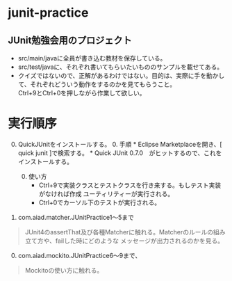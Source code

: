 # junit-practice

## JUnit勉強会用のプロジェクト

* src/main/javaに全員が書き込む教材を保存している。
* src/test/javaに、それぞれ書いてもらいたいもののサンプルを載せてある。
* クイズではないので、正解があるわけではない。目的は、実際に手を動かして、それぞれどういう動作をするのかを見てもらうこと。  
Ctrl+9とCtrl+0を押しながら作業して欲しい。

# 実行順序

0. QuickJUnitをインストールする。
	0. 手順
		* Eclipse Marketplaceを開き、[ quick junit ]で検索する。
		* Quick JUnit 0.7.0　がヒットするので、これをインストールする。

	0. 使い方
		* Ctrl+9で実装クラスとテストクラスを行き来する。もしテスト実装がなければ作成
		ユーティリティーが実行される。
		* Ctrl+0でカーソル下のテストが実行される。

0. com.aiad.matcher.JUnitPractice1〜5まで
> JUnit4のassertThat及び各種Matcherに触れる。Matcherのルールの組み立て方や、failした時にどのような
メッセージが出力されるのかを見る。

0. com.aiad.mockito.JUnitPractice6〜9まで、
> Mockitoの使い方に触れる。
